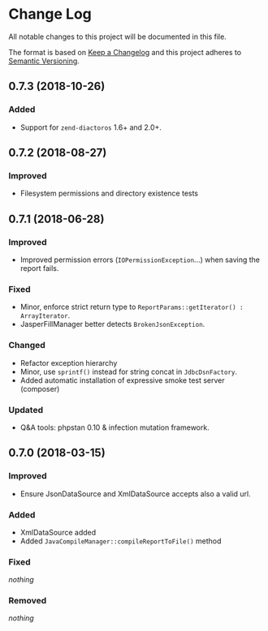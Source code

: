 # Change Log

All notable changes to this project will be documented in this file.

The format is based on [Keep a Changelog](http://keepachangelog.com/) 
and this project adheres to [Semantic Versioning](http://semver.org/).

## 0.7.3 (2018-10-26)

### Added

- Support for `zend-diactoros` 1.6+ and 2.0+.

## 0.7.2 (2018-08-27)

### Improved 

- Filesystem permissions and directory existence tests

## 0.7.1 (2018-06-28)

### Improved

- Improved permission errors (`IOPermissionException`...) when saving the report fails.

### Fixed

- Minor, enforce strict return type to `ReportParams::getIterator() : ArrayIterator`.
- JasperFillManager better detects `BrokenJsonException`. 

### Changed

- Refactor exception hierarchy
- Minor, use `sprintf()` instead for string concat in `JdbcDsnFactory`.
- Added automatic installation of expressive smoke test server (composer)

### Updated

- Q&A tools: phpstan 0.10 & infection mutation framework.

## 0.7.0 (2018-03-15)

### Improved

- Ensure JsonDataSource and XmlDataSource accepts also a valid url. 

### Added

- XmlDataSource added
- Added `JavaCompileManager::compileReportToFile()` method

### Fixed

*nothing*
 
### Removed

*nothing*
